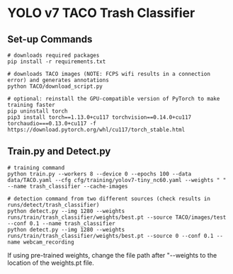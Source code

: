 # YOLO v7 TACO Trash Classifier

## Set-up Commands

``` shell
# downloads required packages
pip install -r requirements.txt

# downloads TACO images (NOTE: FCPS wifi results in a connection error) and generates annotations
python TACO/download_script.py

# optional: reinstall the GPU-compatible version of PyTorch to make training faster
pip uninstall torch
pip3 install torch==1.13.0+cu117 torchvision==0.14.0+cu117 torchaudio===0.13.0+cu117 -f https://download.pytorch.org/whl/cu117/torch_stable.html
```

## Train.py and Detect.py

``` shell
# training command
python train.py --workers 8 --device 0 --epochs 100 --data data/TACO.yaml --cfg cfg/training/yolov7-tiny_nc60.yaml --weights " " --name trash_classifier --cache-images

# detection command from two different sources (check results in runs/detect/trash_classifier)
python detect.py --img 1280 --weights runs/train/trash_classifier/weights/best.pt --source TACO/images/test --conf 0.1 --name trash_classifier
python detect.py --img 1280 --weights runs/train/trash_classifier/weights/best.pt --source 0 --conf 0.1 --name webcam_recording
```

If using pre-trained weights, change the file path after "--weights to the location of the weights.pt file.